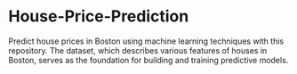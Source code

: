 # House-Price-Prediction

Predict house prices in Boston using machine learning techniques with this repository. The dataset, which describes various features of houses in Boston, serves as the foundation for building and training predictive models.
